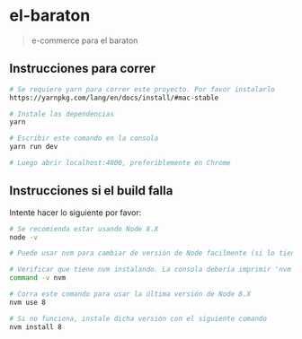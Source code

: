 # el-baraton

> e-commerce para el baraton

## Instrucciones para correr

```bash
# Se requiere yarn para correr este proyecto. Por favor instalarlo
https://yarnpkg.com/lang/en/docs/install/#mac-stable

# Instale las dependencias
yarn

# Escribir este comando en la consola
yarn run dev

# Luego abrir localhost:4000, preferiblemente en Chrome
```

## Instrucciones si el build falla 

Intente hacer lo siguiente por favor:

```bash
# Se recomienda estar usando Node 8.X
node -v

# Puede usar nvm para cambiar de versión de Node facilmente (si lo tiene instalado)

# Verificar que tiene nvm instalando. La consola debería imprimir 'nvm'. Si no porfavor instale nvm para óptimo uso de el-baratón
command -v nvm

# Corra este comando para usar la última versión de Node 8.X
nvm use 8

# Si no funciona, instale dicha versión con el siguiente comando
nvm install 8
```
